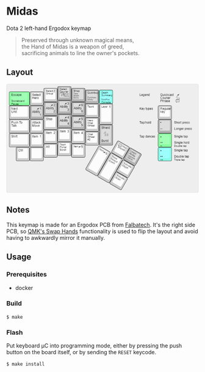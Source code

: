 # Midas
Dota 2 left-hand Ergodox keymap

> Preserved through unknown magical means, \
> the Hand of Midas is a weapon of greed, \
> sacrificing animals to line the owner's pockets.

## Layout

![Midas keyboard layout](/layout.png?raw=true)

## Notes

This keymap is made for an Ergodox PCB from [Falbatech].
It's the right side PCB, so [QMK's Swap Hands] functionality is used
to flip the layout and avoid having to awkwardly mirror it manually.

## Usage

### Prerequisites

- docker

### Build

```console
$ make
```

### Flash

Put keyboard μC into programming mode, either by pressing the push button
on the board itself, or by sending the `RESET` keycode.

```console
$ make install
```

[Falbatech]: https://falba.tech
[QMK's Swap Hands]: https://beta.docs.qmk.fm/features/feature_swap_hands
